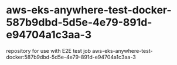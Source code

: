 # aws-eks-anywhere-test-docker-587b9dbd-5d5e-4e79-891d-e94704a1c3aa-3
repository for use with E2E test job aws-eks-anywhere-test-docker:587b9dbd-5d5e-4e79-891d-e94704a1c3aa-3
